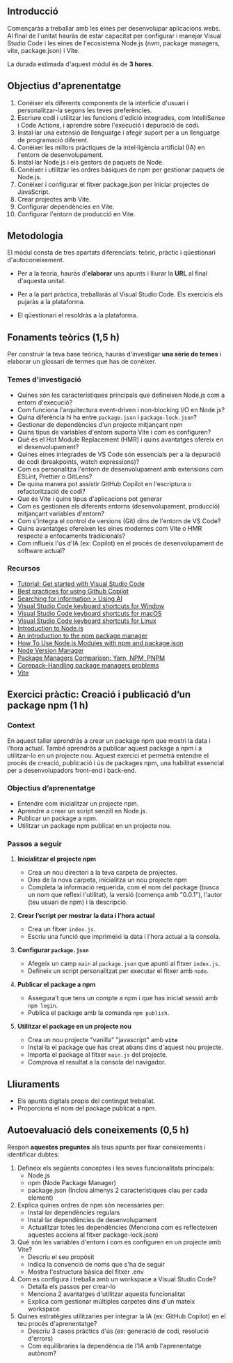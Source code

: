 ## Introducció  

Començaràs a treballar amb les eines per desenvolupar aplicacions webs. 
Al final de l'unitat hauràs de estar capacitat per configurar i manejar Visual Studio Code i les eines de l'ecosistema Node.js  (nvm, package managers, 
vite, package.json) i Vite.

La durada estimada d'aquest mòdul és de **3 hores**.  

## Objectius d'aprenentatge  

1. Conèixer els diferents components de la interfície d'usuari i personalitzar-la segons les teves preferències.
2. Escriure codi i utilitzar les funcions d'edició integrades, com IntelliSense i Code Actions, i aprendre sobre l'execució i depuració de codi.
3. Instal·lar una extensió de llenguatge i afegir suport per a un llenguatge de programació diferent.
4. Conèixer les millors pràctiques de la intel·ligència artificial (IA) en l'entorn de desenvolupament.
5. Instal·lar Node.js i els gestors de paquets de Node.
6. Conèixer i utilitzar les ordres bàsiques de npm per gestionar paquets de Node.js.
7. Conèixer i configurar el fitxer package.json per iniciar projectes de JavaScript.
8. Crear projectes amb Vite.
9. Configurar dependències en Vite.
10. Configurar l'entorn de producció en Vite.


## Metodologia  
El mòdul consta de tres apartats diferenciats: teòric, pràctic i qüestionari d'autoconeixement.  

- Per a la teoria, hauràs d'**elaborar** uns apunts i lliurar la **URL** al final d'aquesta unitat.  

- Per a la part pràctica, treballaràs al Visual Studio Code. Els exercicis els pujaràs a la plataforma.
- El qüestionari el resoldràs a la plataforma.  

## Fonaments teòrics (1,5 h)  
Per construir la teva base teòrica, hauràs d'investigar **una sèrie de temes** i elaborar un glossari de termes que has de conèixer.  

### Temes d'investigació  

- Quines són les característiques principals que defineixen Node.js com a entorn d'execució?
- Com funciona l'arquitectura event-driven i non-blocking I/O en Node.js?
- Quina diferència hi ha entre `package.json` i `package-lock.json`?
- Gestionar de dependències d'un projecte mitjançant npm
- Quins tipus de variables d'entorn suporta Vite i com es configuren?
- Què és el Hot Module Replacement (HMR) i quins avantatges ofereix en el desenvolupament?
- Quines eines integrades de VS Code són essencials per a la depuració de codi (breakpoints, watch expressions)?
- Com es personalitza l'entorn de desenvolupament amb extensions com ESLint, Prettier o GitLens?
- De quina manera pot assistir GitHub Copilot en l'escriptura o refactorització de codi?
- Que és Vite i quins tipus d'aplicacions pot generar
- Com es gestionen els diferents entorns (desenvolupament, producció) mitjançant variables d'entorn?
- Com s'integra el control de versions (Git) dins de l'entorn de VS Code?
- Quins avantatges ofereixen les eines modernes com Vite o HMR respecte a enfocaments tradicionals?
- Com influeix l'ús d'IA (ex: Copilot) en el procés de desenvolupament de software actual?  

### Recursos  

- [Tutorial: Get started with Visual Studio Code](https://code.visualstudio.com/docs/getstarted/getting-started)
- [Best practices for using Github Copilot](https://docs.github.com/en/copilot/using-github-copilot/best-practices-for-using-github-copilot)
- [ Searching for information > Using AI ](https://developer.mozilla.org/en-US/docs/Learn_web_development/Getting_started/Environment_setup/Browsing_the_web#using_ai)
- [Visual Studio Code keyboard shortcuts for Window](https://code.visualstudio.com/shortcuts/keyboard-shortcuts-windows.pdf)
- [Visual Studio Code keyboard shortcuts for macOS](https://code.visualstudio.com/shortcuts/keyboard-shortcuts-macos.pdf)
- [Visual Studio Code keyboard shortcuts for Linux](https://code.visualstudio.com/shortcuts/keyboard-shortcuts-linux.pdf)
- [Introduction to Node.js](https://nodejs.org/en/learn/getting-started/introduction-to-nodejs)
- [An introduction to the npm package manager](https://nodejs.org/en/learn/getting-started/an-introduction-to-the-npm-package-manager)
- [How To Use Node.js Modules with npm and package.json](https://www.digitalocean.com/community/tutorials/how-to-use-node-js-modules-with-npm-and-package-json)
- [Node Version Manager](https://github.com/nvm-sh/nvm)
- [Package Managers Comparison: Yarn, NPM, PNPM](https://www.cookielab.io/blog/package-managers-comparison-yarn-npm-pnpm)
- [Corepack-Handling package managers problems](https://www.totaltypescript.com/how-to-use-corepack)
- [Vite](https://es.vite.dev/guide/)

## Exercici pràctic: Creació i publicació d’un package npm (1 h)  

### Context
En aquest taller aprendràs a crear un package npm que mostri la data i l’hora actual. També aprendràs a publicar aquest package a npm i a utilitzar-lo en un projecte nou. Aquest exercici et permetrà entendre el procés de creació, publicació i ús de packages npm, una habilitat essencial per a desenvolupadors front-end i back-end.

### Objectius d’aprenentatge
- Entendre com inicialitzar un projecte npm.
- Aprendre a crear un script senzill en Node.js.
- Publicar un package a npm.
- Utilitzar un package npm publicat en un projecte nou.

### Passos a seguir
1. **Inicialitzar el projecte npm**
   - Crea un nou directori a la teva carpeta de projectes.
   - Dins de la nova carpeta, inicialitza un nou projecte npm
   - Completa la informació requerida, com el nom del package (busca un nom que reflexi l'utilitat), la versió (comença amb "0.0.1"), l'autor (teu usuari de npm) i la descripció.

2. **Crear l’script per mostrar la data i l’hora actual**
   - Crea un fitxer `index.js`.
   - Escriu una funció que imprimeixi la data i l’hora actual a la consola.

3. **Configurar `package.json`**
   - Afegeix un camp `main` al `package.json` que apunti al fitxer `index.js`.
   - Defineix un script personalitzat per executar el fitxer amb `node`.

4. **Publicar el package a npm**
   - Assegura’t que tens un compte a npm i que has iniciat sessió amb `npm login`.
   - Publica el package amb la comanda `npm publish`.

5. **Utilitzar el package en un projecte nou**
   - Crea un nou projecte "vanilla" "javascript" amb  **`vite`**
   - Instal·la el package que has creat abans dins d'aquest nou projecte.
   - Importa el package al fitxer `main.js` del projecte.
   - Comprova el resultat a la consola del navigador.

## Lliuraments  
- Els apunts digitals propis del contingut treballat.  
- Proporciona el nom del package publicat a npm.


## Autoevaluació dels coneixements (0,5 h)  

Respon **aquestes preguntes** als teus apunts per fixar coneixements i identificar dubtes:  

1. Defineix els següents conceptes i les seves funcionalitats principals:
    - Node.js
    - npm (Node Package Manager)
    - package.json
(Inclou almenys 2 característiques clau per cada element)
2. Explica quines ordres de npm són necessàries per:
    - Instal·lar dependències regulars
    - Instal·lar dependències de desenvolupament
    - Actualitzar totes les dependències
(Menciona com es reflecteixen aquestes accions al fitxer package-lock.json)
3. Què són les variables d'entorn i com es configuren en un projecte amb Vite?
    - Descriu el seu propòsit
    - Indica la convenció de noms que s'ha de seguir
    - Mostra l'estructura bàsica del fitxer .env
4. Com es configura i treballa amb un workspace a Visual Studio Code?
    - Detalla els passos per crear-lo
    - Menciona 2 avantatges d'utilitzar aquesta funcionalitat
    - Explica com gestionar múltiples carpetes dins d'un mateix workspace
5. Quines estratègies utilitzaries per integrar la IA (ex: GitHub Copilot) en el teu procés d'aprenentatge?
    - Descriu 3 casos pràctics d'ús (ex: generació de codi, resolució d'errors)
    - Com equilibraries la dependència de l'IA amb l'aprenentatge autònom?